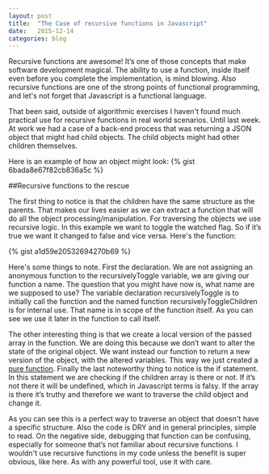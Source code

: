 ```yaml
---
layout: post
title:  "The Case of recursive functions in Javascript"
date:   2015-12-14
categories: blog
---
```

Recursive functions are awesome! It’s one of those concepts that make software development magical. The ability to use a function, inside itself even before you complete the implementation, is mind blowing. Also recursive functions are one of the strong points of functional programming, and let's not forget that Javascript is a functional language.

That been said, outside of algorithmic exercises I haven't found much practical use for recursive functions in real world scenarios. Until last week. At work we had a case of a back-end process that was returning a JSON object that might had child objects. The child objects might had other children themselves.

Here is an example of how an object might look:
{% gist 6bada8e67f82cb836a5c %}

##Recursive functions to the rescue

The first thing to notice is that the children have the same structure as the parents. That makes our lives easier as we can extract a function that will do all the object processing/manipulation. For traversing the objects we use recursive logic. In this example we want to toggle the watched flag. So if it’s true we want it changed to false and vice versa. Here's the function:

{% gist a1d59e20532694270b69 %}

Here's some things to note. First the declaration. We are not assigning an anonymous function to the recursivelyToggle variable, we are giving our function a name. The question that you might have now is, what name are we supposed to use? The variable declaration recursivelyToggle  is to initially call the function and the named function recursivelyToggleChildren is for internal use. That name is in scope of the function itself. As you can see we use it later in the function to call itself.

The other interesting thing is that we create a local version of the passed array in the function. We are doing this because we don’t want to alter the state of the original object. We want instead our function to return a new version of the object, with the altered variables. This way we just created a [pure function](http://www.nicoespeon.com/en/2015/01/pure-functions-javascript/). Finally the last noteworthy thing to notice is the if statement. In this statement we are checking if the children array is there or not. If it’s not there it will be undefined, which in Javascript terms is falsy. If the array is there it’s truthy and therefore we want to traverse the child object and change it.

As you can see this is a perfect way to traverse an object that doesn't have a specific structure. Also the code is DRY and in general principles, simple to read. On the negative side, debugging that function can be confusing, especially for someone that’s not familiar about recursive functions. I wouldn't use recursive functions in my code unless the benefit is super obvious, like here. As with any powerful tool, use it with care.
